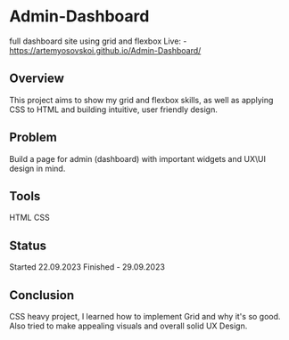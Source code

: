 # Admin-Dashboard
full dashboard site using grid and flexbox
Live: - https://artemyosovskoi.github.io/Admin-Dashboard/
## Overview
This project aims to show my grid and flexbox skills, as well as applying CSS to HTML and building intuitive, user friendly design.

## Problem
Build a page for admin (dashboard) with important widgets and UX\UI design in mind.

## Tools
HTML
CSS

## Status
Started 22.09.2023
Finished - 29.09.2023

## Conclusion
CSS heavy project, I learned how to implement Grid and why it's so good. Also tried to make appealing visuals and overall solid UX Design.
